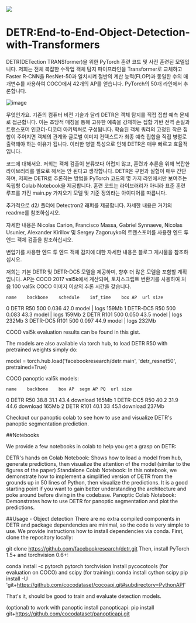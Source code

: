 <img src="https://capsule-render.vercel.app/api?type=wave&color=000035&height=10&section=header&text=DETR:End-to-End-Object-Detection-with-Transformers&fontSize=20" />

# DETR:End-to-End-Object-Detection-with-Transformers

DETR(DETection TRANSformer)을 위한 PyTorch 훈련 코드 및 사전 훈련된 모델입니다. 저희는 전체 복잡한 수작업 객체 탐지 파이프라인을 Transformer로 교체하고 Faster R-CNN을 ResNet-50과 일치시켜 절반의 계산 능력(FLOP)과 동일한 수의 매개변수를 사용하여 COCO에서 42개의 AP를 얻습니다. PyTorch의 50개 라인에서 추론합니다.

![image](https://github.com/hyeyun0302/DETR_End-to-End-Object-Detection-with-Transformers/assets/104217871/d0e32cc8-52f6-42a4-a13d-43e73d608e2b)


무엇인가요. 기존의 컴퓨터 비전 기술과 달리 DETR은 객체 탐지를 직접 집합 예측 문제로 접근합니다. 이는 초당적 매칭을 통해 고유한 예측을 강제하는 집합 기반 전역 손실과 트랜스포머 인코더-디코더 아키텍처로 구성됩니다. 학습된 객체 쿼리의 고정된 작은 집합이 주어지면 객체의 관계와 글로벌 이미지 컨텍스트가 최종 예측 집합을 직접 병렬로 출력해야 하는 이유가 됩니다. 이러한 병렬 특성으로 인해 DETR은 매우 빠르고 효율적입니다.

코드에 대해서요. 저희는 객체 검출이 분류보다 어렵지 않고, 훈련과 추론을 위해 복잡한 라이브러리를 필요로 해서는 안 된다고 생각합니다. DETR은 구현과 실험이 매우 간단하며, 저희는 DETR로 추론하는 방법을 PyTorch 코드의 몇 가지 라인에서만 보여주는 독립형 Colab Notebook을 제공합니다. 훈련 코드는 라이브러리가 아니라 표준 훈련 루프를 가진 main.py 가져오기 모델 및 기준 정의라는 아이디어를 따릅니다.

추가적으로 d2/ 폴더에 Detectron2 래퍼를 제공합니다. 자세한 내용은 거기의 readme를 참조하십시오.

자세한 내용은 Nicolas Carion, Francisco Massa, Gabriel Synnaeve, Nicolas Usunier, Alexander Kirillov 및 Sergey Zagoruyko의 트랜스포머를 사용한 엔드 투 엔드 객체 검출을 참조하십시오.

변압기를 사용한 엔드 투 엔드 객체 감지에 대한 자세한 내용은 블로그 게시물을 참조하십시오.


저희는 기본 DETR 및 DETR-DC5 모델을 제공하며, 향후 더 많은 모델을 포함할 계획입니다. AP는 COCO 2017 val5k에서 계산되며, 토치스크립트 변환기를 사용하여 처음 100 val5k COCO 이미지 이상의 추론 시간을 갖습니다.

	name	backbone	schedule	inf_time	box AP	url	size
0	DETR	R50	500	0.036	42.0	model | logs	159Mb
1	DETR-DC5	R50	500	0.083	43.3	model | logs	159Mb
2	DETR	R101	500	0.050	43.5	model | logs	232Mb
3	DETR-DC5	R101	500	0.097	44.9	model | logs	232Mb


COCO val5k evaluation results can be found in this gist.

The models are also available via torch hub, to load DETR R50 with pretrained weights simply do:

model = torch.hub.load('facebookresearch/detr:main', 'detr_resnet50', pretrained=True)

COCO panoptic val5k models:

	name	backbone	box AP	segm AP	PQ	url	size
0	DETR	R50	38.8	31.1	43.4	download	165Mb
1	DETR-DC5	R50	40.2	31.9	44.6	download	165Mb
2	DETR	R101	40.1	33	45.1	download	237Mb

Checkout our panoptic colab to see how to use and visualize DETR's panoptic segmentation prediction.

##Notebooks

We provide a few notebooks in colab to help you get a grasp on DETR:

DETR's hands on Colab Notebook: Shows how to load a model from hub, generate predictions, then visualize the attention of the model (similar to the figures of the paper)
Standalone Colab Notebook: In this notebook, we demonstrate how to implement a simplified version of DETR from the grounds up in 50 lines of Python, then visualize the predictions. It is a good starting point if you want to gain better understanding the architecture and poke around before diving in the codebase.
Panoptic Colab Notebook: Demonstrates how to use DETR for panoptic segmentation and plot the predictions.

##Usage - Object detection
There are no extra compiled components in DETR and package dependencies are minimal, so the code is very simple to use. We provide instructions how to install dependencies via conda. First, clone the repository locally:

git clone https://github.com/facebookresearch/detr.git
Then, install PyTorch 1.5+ and torchvision 0.6+:

conda install -c pytorch pytorch torchvision
Install pycocotools (for evaluation on COCO) and scipy (for training):
conda install cython scipy
pip install -U 'git+https://github.com/cocodataset/cocoapi.git#subdirectory=PythonAPI'

That's it, should be good to train and evaluate detection models.

(optional) to work with panoptic install panopticapi:
pip install git+https://github.com/cocodataset/panopticapi.git
